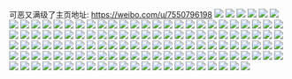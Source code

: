 可恶又满级了主页地址: https://weibo.com/u/7550796198 
![](https://wx4.sinaimg.cn/mw2000/008f0n1sly1h8w4j8uhzej30u0140wlr.jpg) 
![](https://wx4.sinaimg.cn/mw2000/008f0n1sly1h8w4j9fdlij30u01400yi.jpg) 
![](https://wx4.sinaimg.cn/mw2000/008f0n1sly1h8w4jaam9bj30u01400yk.jpg) 
![](https://wx4.sinaimg.cn/mw2000/008f0n1sly1h8w4jayojzj30u014079e.jpg) 
![](https://wx4.sinaimg.cn/mw2000/008f0n1sly1h8w4jehi9tj30u0140n4c.jpg) 
![](https://wx4.sinaimg.cn/mw2000/008f0n1sly1h8w4jdrc7tj30u0140dlm.jpg) 
![](https://wx4.sinaimg.cn/mw2000/008f0n1sly1h8pxxxibt9j30g80ksjt3.jpg) 
![](https://wx4.sinaimg.cn/mw2000/008f0n1sly1h8pxxxb0o5j30fi0p7jt4.jpg) 
![](https://wx4.sinaimg.cn/mw2000/008f0n1sly1h8pxxx455ej30gc0i475s.jpg) 
![](https://wx4.sinaimg.cn/mw2000/008f0n1sly1h8pxxxrm30j30go0mp76d.jpg) 
![](https://wx4.sinaimg.cn/mw2000/008f0n1sly1h8pxxy2u67j30jo0g1abb.jpg) 
![](https://wx4.sinaimg.cn/mw2000/008f0n1sly1h8pxxya07xj30mm124jtu.jpg) 
![](https://wx4.sinaimg.cn/mw2000/008f0n1sly1h8dvjudd8sj30u0140qc3.jpg) 
![](https://wx4.sinaimg.cn/mw2000/008f0n1sly1h8eaq0k82uj30u0140ai2.jpg) 
![](https://wx4.sinaimg.cn/mw2000/008f0n1sly1h8dvivpjolj30u0140jyn.jpg) 
![](https://wx4.sinaimg.cn/mw2000/008f0n1sly1h8eaqgdkhij30tw13w7er.jpg) 
![](https://wx4.sinaimg.cn/mw2000/008f0n1sly1h8d1lat2zaj30jm0pdjsm.jpg) 
![](https://wx4.sinaimg.cn/mw2000/008f0n1sly1h83c86id3wj30tu13un1x.jpg) 
![](https://wx4.sinaimg.cn/mw2000/008f0n1sly1h7yqfa4kdwj30li0o8422.jpg) 
![](https://wx4.sinaimg.cn/mw2000/008f0n1sly1h7yqfap6k0j30n00kxwhp.jpg) 
![](https://wx4.sinaimg.cn/mw2000/008f0n1sly1h7ui4lg38zj30em0dqmxu.jpg) 
![](https://wx4.sinaimg.cn/mw2000/008f0n1sly1h7u29frn3rj30u0140afl.jpg) 
![](https://wx4.sinaimg.cn/mw2000/008f0n1sly1h7u29e96wmj30mi0u0q6o.jpg) 
![](https://wx4.sinaimg.cn/mw2000/008f0n1sly1h7u29h7uquj30u0140afg.jpg) 
![](https://wx4.sinaimg.cn/mw2000/008f0n1sly1h7u29cqtogj30u0140grj.jpg) 
![](https://wx4.sinaimg.cn/mw2000/008f0n1sly1h7u29iwwzej31400u0gtk.jpg) 
![](https://wx4.sinaimg.cn/mw2000/008f0n1sly1h7u29lttu3j30u0140gs0.jpg) 
![](https://wx4.sinaimg.cn/mw2000/008f0n1sly1h7u2bcijm2j30u014045v.jpg) 
![](https://wx4.sinaimg.cn/mw2000/008f0n1sly1h7u2cn2juhj30tw0y20z5.jpg) 
![](https://wx4.sinaimg.cn/mw2000/008f0n1sly1h7u2be3n92j30tw10maht.jpg) 
![](https://wx4.sinaimg.cn/mw2000/008f0n1sly1h7k90asuu6j30g20a574s.jpg) 
![](https://wx4.sinaimg.cn/mw2000/008f0n1sly1h7k90a8texj30gc0c2wfe.jpg) 
![](https://wx4.sinaimg.cn/mw2000/008f0n1sly1h7k90b7zlhj30jk0j475t.jpg) 
![](https://wx4.sinaimg.cn/mw2000/008f0n1sly1h7k90bmovcj30gf0k0jsx.jpg) 
![](https://wx4.sinaimg.cn/mw2000/008f0n1sly1h7hopxevsmj32c0340hdu.jpg) 
![](https://wx4.sinaimg.cn/mw2000/008f0n1sly1h7hopz8biij32c0340x6p.jpg) 
![](https://wx4.sinaimg.cn/mw2000/008f0n1sly1h7hoq1z0p9j32c03404qs.jpg) 
![](https://wx4.sinaimg.cn/mw2000/008f0n1sly1h7hoq7min1j32c0340kjm.jpg) 
![](https://wx4.sinaimg.cn/mw2000/008f0n1sly1h7hoqa9nksj32c0340qv5.jpg) 
![](https://wx4.sinaimg.cn/mw2000/008f0n1sly1h7hor1g7qsj32c0340kjm.jpg) 
![](https://wx4.sinaimg.cn/mw2000/008f0n1sly1h7horwff75j321b2prhdu.jpg) 
![](https://wx4.sinaimg.cn/mw2000/008f0n1sly1h7hos3urh1j32c0340b2b.jpg) 
![](https://wx4.sinaimg.cn/mw2000/008f0n1sly1h77gvkrfcbj30u00zb477.jpg) 
![](https://wx4.sinaimg.cn/mw2000/008f0n1sly1h77gvlope3j30u00u0tb6.jpg) 
![](https://wx4.sinaimg.cn/mw2000/008f0n1sly1h77gvke6e9j30u014076u.jpg) 
![](https://wx4.sinaimg.cn/mw2000/008f0n1sly1h71375oj26j317q1mcqjj.jpg) 
![](https://wx4.sinaimg.cn/mw2000/008f0n1sly1h6up3rmq86j30mi0u0wfg.jpg) 
![](https://wx4.sinaimg.cn/mw2000/008f0n1sly1h6up3wxphvj30mi0u0gmo.jpg) 
![](https://wx4.sinaimg.cn/mw2000/008f0n1sly1h6oz7j5qp3j32c02c0kjl.jpg) 
![](https://wx4.sinaimg.cn/mw2000/008f0n1sly1h6oz7kchkbj32c03401ky.jpg) 
![](https://wx4.sinaimg.cn/mw2000/008f0n1sly1h6oz7lentaj32c0340b29.jpg) 
![](https://wx4.sinaimg.cn/mw2000/008f0n1sly1h6oz7mqv6qj31jw1txq5h.jpg) 
![](https://wx4.sinaimg.cn/mw2000/008f0n1sly1h6oz7gxsekj32c0340hdt.jpg) 
![](https://wx4.sinaimg.cn/mw2000/008f0n1sly1h6oz7i6nxjj30m10l50ta.jpg) 
![](https://wx4.sinaimg.cn/mw2000/008f0n1sly1h5xa3i25yvj30jx0ibweq.jpg) 
![](https://wx4.sinaimg.cn/mw2000/008f0n1sgy1h57fhvj8h8j30n01dsayc.jpg) 
![](https://wx4.sinaimg.cn/mw2000/008f0n1sgy1h57fhuk0z6j30n01dsaw2.jpg) 
![](https://wx4.sinaimg.cn/mw2000/008f0n1sgy1h55m2s9f7jj30n00amq3h.jpg) 
![](https://wx4.sinaimg.cn/mw2000/008f0n1sgy1h4zlj65s9lj30mi0u079l.jpg) 
![](https://wx4.sinaimg.cn/mw2000/008f0n1sgy1h4zlezzn59j30u0140n6m.jpg) 
![](https://wx4.sinaimg.cn/mw2000/008f0n1sgy1h4zlgsqp4oj30tw0twjxi.jpg) 
![](https://wx4.sinaimg.cn/mw2000/008f0n1sgy1h4zlh5gy6uj30tu0tudnd.jpg) 
![](https://wx4.sinaimg.cn/mw2000/008f0n1sgy1h4zlhqlhrzj30tw13wn4c.jpg) 
![](https://wx4.sinaimg.cn/mw2000/008f0n1sgy1h4yq64flyej30vy0oqjxw.jpg) 
![](https://wx4.sinaimg.cn/mw2000/008f0n1sgy1h4w1i4chbxj30gk0m2tcy.jpg) 
![](https://wx4.sinaimg.cn/mw2000/008f0n1sgy1h4ijh4gk6sj32c02c0npd.jpg) 
![](https://wx4.sinaimg.cn/mw2000/008f0n1sgy1h4ijcuvn36j30mi0npq9m.jpg) 
![](https://wx4.sinaimg.cn/mw2000/008f0n1sgy1h4ffb0h2vaj31sc1scqv5.jpg) 
![](https://wx4.sinaimg.cn/mw2000/008f0n1sgy1h4ffb8dz5wj31sc2dsb2a.jpg) 
![](https://wx4.sinaimg.cn/mw2000/008f0n1sgy1h4d6hmzxgbj32c0340npd.jpg) 
![](https://wx4.sinaimg.cn/mw2000/008f0n1sgy1h4d6huudr4j32c0340x6p.jpg) 
![](https://wx4.sinaimg.cn/mw2000/008f0n1sgy1h4d6hpd5m8j31sc2dsb2a.jpg) 
![](https://wx4.sinaimg.cn/mw2000/008f0n1sgy1h4d6hrec3jj31sc2dse82.jpg) 
![](https://wx4.sinaimg.cn/mw2000/008f0n1sgy1h4c96ki0fbj30gi0giadr.jpg) 
![](https://wx4.sinaimg.cn/mw2000/008f0n1sgy1h4424pmmv1j30u00u0tbc.jpg) 
![](https://wx4.sinaimg.cn/mw2000/008f0n1sgy1h4424mqpmej30u00u0tdm.jpg) 
![](https://wx4.sinaimg.cn/mw2000/008f0n1sgy1h4425zhfcxj30tu0tu0ye.jpg) 
![](https://wx4.sinaimg.cn/mw2000/008f0n1sgy1h4424sgbzij30u01407d1.jpg) 
![](https://wx4.sinaimg.cn/mw2000/008f0n1sgy1h4425glmdpj30mi0mijvm.jpg) 
![](https://wx4.sinaimg.cn/mw2000/008f0n1sgy1h4427bzndyj30mi0u0wjj.jpg) 
![](https://wx4.sinaimg.cn/mw2000/008f0n1sgy1h4424tveklj30mz0mzab4.jpg) 
![](https://wx4.sinaimg.cn/mw2000/008f0n1sgy1h4424ozjywj30jp0dl3zz.jpg) 
![](https://wx4.sinaimg.cn/mw2000/008f0n1sgy1h4424o69p0j30gd12tn0d.jpg) 
![](https://wx4.sinaimg.cn/mw2000/008f0n1sgy1h3w0stb5k8j313u0tun4b.jpg) 
![](https://wx4.sinaimg.cn/mw2000/008f0n1sgy1h3ru65dq9jj30jv08naba.jpg) 
![](https://wx4.sinaimg.cn/mw2000/008f0n1sgy1h3qq4wjsswj30gc0glq3r.jpg) 
![](https://wx4.sinaimg.cn/mw2000/008f0n1sgy1h3qq4w2r9lj30u00lvgmv.jpg) 
![](https://wx4.sinaimg.cn/mw2000/008f0n1sly1h3qegxibp4j30n01ds1ka.jpg) 
![](https://wx4.sinaimg.cn/mw2000/008f0n1sly1h3qegz05fcj30n01dsnlh.jpg) 
![](https://wx4.sinaimg.cn/mw2000/008f0n1sly1h3qegvnyp8j30n01dstxd.jpg) 
![](https://wx4.sinaimg.cn/mw2000/008f0n1sgy1h3h9kcss2rj31sc2dsnpe.jpg) 
![](https://wx4.sinaimg.cn/mw2000/008f0n1sly1h334e90opaj31sc1scb29.jpg) 
![](https://wx4.sinaimg.cn/mw2000/008f0n1sly1h334ea0ov7j31sc1sc7wh.jpg) 
![](https://wx4.sinaimg.cn/mw2000/008f0n1sly1h32ckbath9j32c02c0hdt.jpg) 
![](https://wx4.sinaimg.cn/mw2000/008f0n1sly1h32cka82vej32c02c0npd.jpg) 
![](https://wx4.sinaimg.cn/mw2000/008f0n1sly1h2waji16tbj30mi0migoa.jpg) 
![](https://wx4.sinaimg.cn/mw2000/008f0n1sly1h2waicsvzvj30u00u00yr.jpg) 
![](https://wx4.sinaimg.cn/mw2000/008f0n1sly1h2waihuilaj30u00u0787.jpg) 
![](https://wx4.sinaimg.cn/mw2000/008f0n1sly1h2wajiu8n6j30tu0tudjn.jpg) 
![](https://wx4.sinaimg.cn/mw2000/008f0n1sly1h2bfmcv1ixj32c02c0qv5.jpg) 
![](https://wx4.sinaimg.cn/mw2000/008f0n1sly1h2b8c53438j30mi0mitfi.jpg) 
![](https://wx4.sinaimg.cn/mw2000/008f0n1sly1h2b8bocyvdj313u16pdqq.jpg) 
![](https://wx4.sinaimg.cn/mw2000/008f0n1sly1h2b8cqa1e5j30mi0u0jzn.jpg) 
![](https://wx4.sinaimg.cn/mw2000/008f0n1sly1h2b8bn4sm4j30u00u0ajs.jpg) 
![](https://wx4.sinaimg.cn/mw2000/008f0n1sly1h1xmkbg10oj30gs0us0ya.jpg) 
![](https://wx4.sinaimg.cn/mw2000/008f0n1sly1h1whuqjp5gj31fy1x91kx.jpg) 
![](https://wx4.sinaimg.cn/mw2000/008f0n1sly1h1whw057vbj32c02c04qp.jpg) 
![](https://wx4.sinaimg.cn/mw2000/008f0n1sly1h1vagnu6vhj30js0yzq9s.jpg) 
![](https://wx4.sinaimg.cn/mw2000/008f0n1sly1h1s81zbryej30n0130dqo.jpg) 
![](https://wx4.sinaimg.cn/mw2000/008f0n1sly1h1s81ypf9ej30sg0sgtaz.jpg) 
![](https://wx4.sinaimg.cn/mw2000/008f0n1sly1h1jvuhh9efj32c0340b2a.jpg) 
![](https://wx4.sinaimg.cn/mw2000/008f0n1sly1h1hktkxlfdj30u2114gzz.jpg) 
![](https://wx4.sinaimg.cn/mw2000/008f0n1sly1h1hktmwun5j30mi0miahw.jpg) 
![](https://wx4.sinaimg.cn/mw2000/008f0n1sly1h1aiend1i1j30g90g9djj.jpg) 
![](https://wx4.sinaimg.cn/mw2000/008f0n1sly1h12h9c6dg4j30tu0tuqd3.jpg) 
![](https://wx4.sinaimg.cn/mw2000/008f0n1sly1h0y4wo0uxhj32c0340kjm.jpg) 
![](https://wx4.sinaimg.cn/mw2000/008f0n1sly1h0bn3apmz6j30jx09fdh2.jpg) 
![](https://wx4.sinaimg.cn/mw2000/008f0n1sly1h0bn3agg5vj30h8063jrn.jpg) 
![](https://wx4.sinaimg.cn/mw2000/008f0n1sly1h07egktlw9j31d11d1nk8.jpg) 
![](https://wx4.sinaimg.cn/mw2000/008f0n1sly1h07eglg9b4j31ei1eitnx.jpg) 
![](https://wx4.sinaimg.cn/mw2000/008f0n1sly1h028hez1pwj30gl0f7aaz.jpg) 
![](https://wx4.sinaimg.cn/mw2000/008f0n1sly1h00j16rza5j30gz0uqq6n.jpg) 
![](https://wx4.sinaimg.cn/mw2000/008f0n1sly1gzxlfojg9xj30js0ccgn8.jpg) 
![](https://wx4.sinaimg.cn/mw2000/008f0n1sly1gzt7vvnfrij30gg111acm.jpg) 
![](https://wx4.sinaimg.cn/mw2000/008f0n1sly1gzt7vva9gfj30gx0w0dht.jpg) 
![](https://wx4.sinaimg.cn/mw2000/008f0n1sgy1gzd5gklx9lj30n01ds4ba.jpg) 
![](https://wx4.sinaimg.cn/mw2000/008f0n1sgy1gzd5gl4bjuj30gf09ngmp.jpg) 
![](https://wx4.sinaimg.cn/mw2000/008f0n1sly1gw594ur6pij30mi0mi78s.jpg) 
